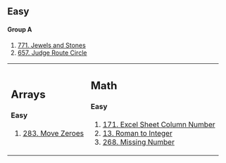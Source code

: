 <h2>Easy</h2>
<h4>Group A</h4>
<ol>
  <li><a href="https://leetcode.com/problems/jewels-and-stones/description/">771. Jewels and Stones</a></li>
  <li><a href="https://leetcode.com/problems/judge-route-circle/description/">657. Judge Route Circle</a></li>
</ol>

<table>
  <tr>
    <td>
	    <h2>Arrays</h2>
	<h4>Easy</h4>
		<ol>
			<li><a href="https://leetcode.com/problems/move-zeroes/">283. Move Zeroes</a></li>
	    </ol>
</td>
    <td>
      <h2>Math</h2>
      <h4>Easy</h4>
      <ol>
        <li><a href="https://leetcode.com/problems/excel-sheet-column-number/description/">171. Excel Sheet Column Number</a></li>
		<li><a href="https://leetcode.com/problems/roman-to-integer/description/">13. Roman to Integer</a></li>
		<li><a href="https://leetcode.com/problems/missing-number/description/">268. Missing Number</a></li>
      </ol>
    </td>
  </tr>
</table>
